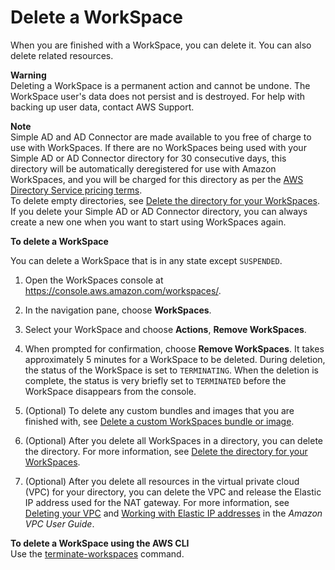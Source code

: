 # Delete a WorkSpace<a name="delete-workspaces"></a>

When you are finished with a WorkSpace, you can delete it\. You can also delete related resources\.

**Warning**  
Deleting a WorkSpace is a permanent action and cannot be undone\. The WorkSpace user's data does not persist and is destroyed\. For help with backing up user data, contact AWS Support\.

**Note**  
Simple AD and AD Connector are made available to you free of charge to use with WorkSpaces\. If there are no WorkSpaces being used with your Simple AD or AD Connector directory for 30 consecutive days, this directory will be automatically deregistered for use with Amazon WorkSpaces, and you will be charged for this directory as per the [AWS Directory Service pricing terms](http://aws.amazon.com/directoryservice/pricing/)\.  
To delete empty directories, see [Delete the directory for your WorkSpaces](delete-workspaces-directory.md)\. If you delete your Simple AD or AD Connector directory, you can always create a new one when you want to start using WorkSpaces again\.

**To delete a WorkSpace**

You can delete a WorkSpace that is in any state except `SUSPENDED`\.

1. Open the WorkSpaces console at [https://console\.aws\.amazon\.com/workspaces/](https://console.aws.amazon.com/workspaces/)\.

1. In the navigation pane, choose **WorkSpaces**\.

1. Select your WorkSpace and choose **Actions**, **Remove WorkSpaces**\.

1. When prompted for confirmation, choose **Remove WorkSpaces**\. It takes approximately 5 minutes for a WorkSpace to be deleted\. During deletion, the status of the WorkSpace is set to `TERMINATING`\. When the deletion is complete, the status is very briefly set to `TERMINATED` before the WorkSpace disappears from the console\.

1. \(Optional\) To delete any custom bundles and images that you are finished with, see [Delete a custom WorkSpaces bundle or image](delete_bundle.md)\.

1. \(Optional\) After you delete all WorkSpaces in a directory, you can delete the directory\. For more information, see [Delete the directory for your WorkSpaces](delete-workspaces-directory.md)\.

1. \(Optional\) After you delete all resources in the virtual private cloud \(VPC\) for your directory, you can delete the VPC and release the Elastic IP address used for the NAT gateway\. For more information, see [ Deleting your VPC](https://docs.aws.amazon.com/vpc/latest/userguide/working-with-vpcs.html#VPC_Deleting) and [ Working with Elastic IP addresses](https://docs.aws.amazon.com/vpc/latest/userguide/vpc-eips.html#WorkWithEIPs) in the *Amazon VPC User Guide*\.

**To delete a WorkSpace using the AWS CLI**  
Use the [terminate\-workspaces](https://docs.aws.amazon.com/cli/latest/reference/workspaces/terminate-workspaces.html) command\.
